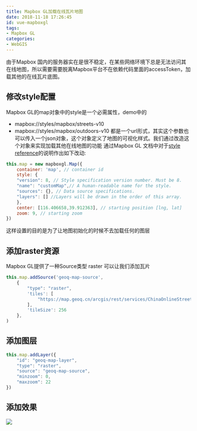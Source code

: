 ```yaml
---
title: Mapbox GL加载在线瓦片地图
date: 2018-11-18 17:26:45
id: vue-mapboxgl
tags: 
- Mapbox GL
categories: 
- WebGIS
---
```

由于Mapbox 国内的服务器实在是很不稳定，在某些网络环境下总是无法访问其在线地图，所以需要需要脱离Mapbox平台不在依赖代码里面的accessToken，加载其他的在线瓦片底图。
<!-- more -->
## 修改style配置
Mapbox GL的map对象中的style是一个必需属性，demo中的 
- mapbox://styles/mapbox/streets-v10
- mapbox://styles/mapbox/outdoors-v10
都是一个url形式，其实这个参数也可以传入一个json对象，这个对象定义了地图的可视化样式。我们通过改造这个对象来实现加载其他在线地图的功能
通过Mapbox GL 文档中对于[style reference](https://www.mapbox.com/mapbox-gl-js/style-spec/)的说明作出如下改动:
```js
this.map = new mapboxgl.Map({
    container: 'map', // container id
    style: {
    "version": 8, // Style specification version number. Must be 8.
    "name": "customMap",// A human-readable name for the style.
    "sources": {}, // Data source specifications.
    "layers": [] //Layers will be drawn in the order of this array.
    },
    center: [116.406658,39.912363], // starting position [lng, lat]
    zoom: 9, // starting zoom
})
```
这样设置的目的是为了让地图初始化的时候不去加载任何的图层
## 添加raster资源
Mapbox GL提供了一种Source类型 raster 可以让我们添加瓦片
```js
this.map.addSource('geoq-map-source',
    {
        "type": "raster",
        'tiles': [
            "https://map.geoq.cn/arcgis/rest/services/ChinaOnlineStreetPurplishBlue/MapServer/tile/{z}/{y}/{x}"
        ],
        'tileSize': 256
    },
)
```
## 添加图层
```js
this.map.addLayer({
    "id": "geoq-map-layer",
    "type": "raster",
    "source": "geoq-map-source",
    "minzoom": 0,
    "maxzoom": 22
})
```
## 添加效果
![](https://yuyi-blog-resource.oss-cn-beijing.aliyuncs.com/images/geoq-blue.jpg)

